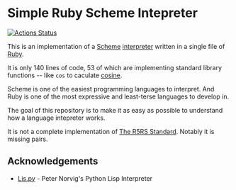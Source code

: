 # Simple Ruby Scheme Intepreter
[![Actions Status](https://github.com/cuzzo/simple-ruby-scheme-interpreter/workflows/Ruby/badge.svg)](https://github.com/cuzzo/simple-ruby-scheme-interpreter/actions)

This is an implementation of a [Scheme](https://en.wikipedia.org/wiki/Scheme_(programming_language) "Scheme Programming Language") [interpreter](https://en.wikipedia.org/wiki/Interpreter_(computing)) written in a single file of [Ruby](https://en.wikipedia.org/wiki/Ruby_(programming_language) "Ruby Programming Language").

It is only 140 lines of code, 53 of which are implementing standard library functions -- like `cos` to caculate [cosine](https://en.wikipedia.org/wiki/Trigonometric_functions).

Scheme is one of the easiest programming languages to interpret. And Ruby is one of the most expressive and least-terse languages to develop in.

The goal of this repository is to make it as easy as possible to understand how a language intepreter works.

It is not a complete implementation of [The R5RS Standard](https://wiki.call-cc.org/man/4/The%20R5RS%20standard "Scheme R5R3 Standard"). 
Notably it is missing pairs.

## Acknowledgements

* [Lis.py](https://norvig.com/lispy.html) - Peter Norvig's Python Lisp Interpreter
